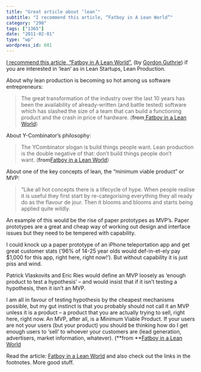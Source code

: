 ```yaml
---
title: "Great article about ‘lean’"
subtitle: "I recommend this article, “Fatboy in A Lean World”"
category: "298"
tags: ["1365"]
date: "2011-02-01"
type: "wp"
wordpress_id: 601
---
```

[I recommend this article, “Fatboy in A Lean World”](http://www.oreillygmt.eu/interview/fatboy-in-a-lean-world/), (by [Gordon Guthrie](http://www.oreillygmt.eu/author/gordon-guthrie/)) if you are interested in ‘lean’ as in Lean Startups, Lean Production.

About why lean production is becoming so hot among us software entrepreneurs:

> The great transformation of the industry over the last 10 years has been the availability of already-written (and battle tested) software which has slashed the size of a team that can build a functioning product and the crash in price of hardware. (**from**[ Fatboy in a Lean World](http://www.oreillygmt.eu/interview/fatboy-in-a-lean-world/))

About Y-Combinator’s philosophy:

> The YCombinator slogan is build things people want. Lean production is the double negative of that: don’t build things people don’t want. (**from**[Fatboy in a Lean World](http://www.oreillygmt.eu/interview/fatboy-in-a-lean-world/))

About one of the key concepts of lean, the “minimum viable product” or MVP:

> “Like all hot concepts there is a lifecycle of hype. When people realise it is useful they first start by re-categorising everything they all ready do as the flavour de jour. Then it blooms and blooms and starts being applied quite wildly.

An example of this would be the rise of paper prototypes as MVP’s. Paper prototypes are a great and cheap way of working out design and interface issues but they need to be tempered with capability.

I could knock up a paper prototype of an iPhone teleportation app and get great customer stats (‘96% of 14-25 year olds would def-in-et-ely pay $1,000 for this app, right here, right now!’). But without capability it is just piss and wind.

Patrick Vlaskovits and Eric Ries would define an MVP loosely as ‘enough product to test a hypothesis’ – and would insist that if it isn’t testing a hypothesis, then it isn’t an MVP.

I am all in favour of testing hypothesis by the cheapest mechanisms possible, but my gut instinct is that you probably should not call it an MVP unless it is a product – a product that you are actually trying to sell, right here, right now. An MVP, after all, is a Minimum Viable Product. If your users are not your users (but your product) you should be thinking how do I get enough users to ‘sell’ to whoever your customers are (lead generation, advertisers, market information, whatever). (**from **[Fatboy in a Lean World](http://www.oreillygmt.eu/interview/fatboy-in-a-lean-world/)

Read the article: [Fatboy in a Lean World](http://www.oreillygmt.eu/interview/fatboy-in-a-lean-world/) and also check out the links in the footnotes. More good stuff.